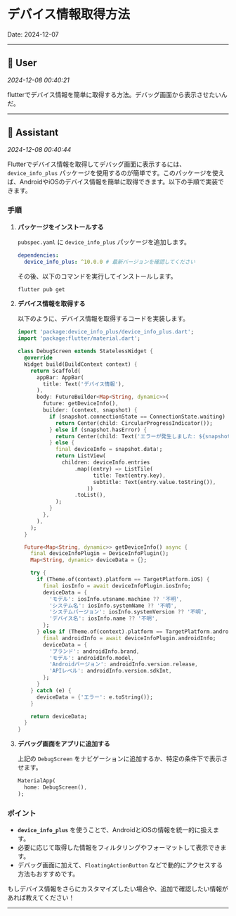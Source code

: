 # デバイス情報取得方法

Date: 2024-12-07

---

## 👤 User
*2024-12-08 00:40:21*

flutterでデバイス情報を簡単に取得する方法。デバッグ画面から表示させたいんだ。

---

## 🤖 Assistant
*2024-12-08 00:40:44*

Flutterでデバイス情報を取得してデバッグ画面に表示するには、`device_info_plus` パッケージを使用するのが簡単です。このパッケージを使えば、AndroidやiOSのデバイス情報を簡単に取得できます。以下の手順で実装できます。

### 手順

1. **パッケージをインストールする**

   `pubspec.yaml` に `device_info_plus` パッケージを追加します。

   ```yaml
   dependencies:
     device_info_plus: ^10.0.0 # 最新バージョンを確認してください
   ```

   その後、以下のコマンドを実行してインストールします。

   ```bash
   flutter pub get
   ```

2. **デバイス情報を取得する**

   以下のように、デバイス情報を取得するコードを実装します。

   ```dart
   import 'package:device_info_plus/device_info_plus.dart';
   import 'package:flutter/material.dart';

   class DebugScreen extends StatelessWidget {
     @override
     Widget build(BuildContext context) {
       return Scaffold(
         appBar: AppBar(
           title: Text('デバイス情報'),
         ),
         body: FutureBuilder<Map<String, dynamic>>(
           future: getDeviceInfo(),
           builder: (context, snapshot) {
             if (snapshot.connectionState == ConnectionState.waiting) {
               return Center(child: CircularProgressIndicator());
             } else if (snapshot.hasError) {
               return Center(child: Text('エラーが発生しました: ${snapshot.error}'));
             } else {
               final deviceInfo = snapshot.data!;
               return ListView(
                 children: deviceInfo.entries
                     .map((entry) => ListTile(
                           title: Text(entry.key),
                           subtitle: Text(entry.value.toString()),
                         ))
                     .toList(),
               );
             }
           },
         ),
       );
     }

     Future<Map<String, dynamic>> getDeviceInfo() async {
       final deviceInfoPlugin = DeviceInfoPlugin();
       Map<String, dynamic> deviceData = {};

       try {
         if (Theme.of(context).platform == TargetPlatform.iOS) {
           final iosInfo = await deviceInfoPlugin.iosInfo;
           deviceData = {
             'モデル': iosInfo.utsname.machine ?? '不明',
             'システム名': iosInfo.systemName ?? '不明',
             'システムバージョン': iosInfo.systemVersion ?? '不明',
             'デバイス名': iosInfo.name ?? '不明',
           };
         } else if (Theme.of(context).platform == TargetPlatform.android) {
           final androidInfo = await deviceInfoPlugin.androidInfo;
           deviceData = {
             'ブランド': androidInfo.brand,
             'モデル': androidInfo.model,
             'Androidバージョン': androidInfo.version.release,
             'APIレベル': androidInfo.version.sdkInt,
           };
         }
       } catch (e) {
         deviceData = {'エラー': e.toString()};
       }

       return deviceData;
     }
   }
   ```

3. **デバッグ画面をアプリに追加する**

   上記の `DebugScreen` をナビゲーションに追加するか、特定の条件下で表示させます。

   ```dart
   MaterialApp(
     home: DebugScreen(),
   );
   ```

### ポイント

- **`device_info_plus`** を使うことで、AndroidとiOSの情報を統一的に扱えます。
- 必要に応じて取得した情報をフィルタリングやフォーマットして表示できます。
- デバッグ画面に加えて、`FloatingActionButton` などで動的にアクセスする方法もおすすめです。

もしデバイス情報をさらにカスタマイズしたい場合や、追加で確認したい情報があれば教えてください！

---
